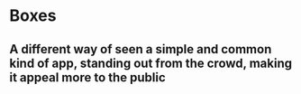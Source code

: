 # Boxes
## A different way of seen a simple and common kind of app, standing out from the crowd, making it appeal more to the public
